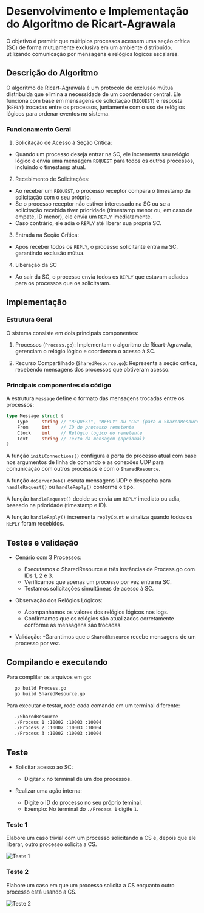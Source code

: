 # Desenvolvimento e Implementação do Algoritmo de Ricart-Agrawala

O objetivo é permitir que múltiplos processos acessem uma seção crítica (SC) de forma mutuamente exclusiva em um ambiente distribuído, utilizando comunicação por mensagens e relógios lógicos escalares.

## Descrição do Algoritmo

O algoritmo de Ricart-Agrawala é um protocolo de exclusão mútua distribuída que elimina a necessidade de um coordenador central. Ele funciona com base em mensagens de solicitação (`REQUEST`) e resposta (`REPLY`) trocadas entre os processos, juntamente com o uso de relógios lógicos para ordenar eventos no sistema.

### Funcionamento Geral

1. Solicitação de Acesso à Seção Crítica:
  - Quando um processo deseja entrar na SC, ele incrementa seu relógio lógico e envia uma mensagem `REQUEST` para todos os outros processos, incluindo o timestamp atual.

2. Recebimento de Solicitações:
  - Ao receber um `REQUEST`, o processo receptor compara o timestamp da solicitação com o seu próprio.
  - Se o processo receptor não estiver interessado na SC ou se a solicitação recebida tiver prioridade (timestamp menor ou, em caso de empate, ID menor), ele envia um `REPLY` imediatamente.
  - Caso contrário, ele adia o `REPLY` até liberar sua própria SC.

3. Entrada na Seção Crítica:
  - Após receber todos os `REPLY`, o processo solicitante entra na SC, garantindo exclusão mútua.

4. Liberação da SC
  - Ao sair da SC, o processo envia todos os `REPLY` que estavam adiados para os processos que os solicitaram.

## Implementação

### Estrutura Geral

O sistema consiste em dois principais componentes:

1. Processos (`Process.go`): Implementam o algoritmo de Ricart-Agrawala, gerenciam o relógio lógico e coordenam o acesso à SC.

2. Recurso Compartilhado (`SharedResource.go`): Representa a seção crítica, recebendo mensagens dos processos que obtiveram acesso.

### Principais componentes do código

A estrutura `Message` define o formato das mensagens trocadas entre os processos:

```go
type Message struct {
    Type     string // "REQUEST", "REPLY" ou "CS" (para o SharedResource)
    From     int    // ID do processo remetente
    Clock    int    // Relógio lógico do remetente
    Text     string // Texto da mensagem (opcional)
}
```

A função `ìnitiConnections()` configura a porta do processo atual com base nos argumentos de linha de comando e as conexões UDP para comunicação com outros processos e com o `SharedResource`.

A função `doServerJob()` escuta mensagens UDP e despacha para `handleRequest()` ou `handleReply()` conforme o tipo.

A função `handleRequest()` decide se envia um `REPLY` imediato ou adia, baseado na prioridade (timestamp e ID).

A função `handleReply()` incrementa `replyCount` e sinaliza quando todos os `REPLY` foram recebidos.

## Testes e validação

- Cenário com 3 Processos:
  - Executamos o SharedResource e três instâncias de Process.go com IDs 1, 2 e 3.
  - Verificamos que apenas um processo por vez entra na SC.
  - Testamos solicitações simultâneas de acesso à SC.

- Observação dos Relógios Lógicos:
  - Acompanhamos os valores dos relógios lógicos nos logs.
  - Confirmamos que os relógios são atualizados corretamente conforme as mensagens são trocadas.

- Validação:
  -Garantimos que o `SharedResource` recebe mensagens de um processo por vez.

## Compilando e executando

Para complilar os arquivos em go:

```bash
   go build Process.go
   go build SharedResource.go
```

Para executar e testar, rode cada comando em um terminal diferente:

```bash
   ./SharedResource 
   ./Process 1 :10002 :10003 :10004 
   ./Process 2 :10002 :10003 :10004 
   ./Process 3 :10002 :10003 :10004 
```

## Teste

- Solicitar acesso ao SC:
  - Digitar `x` no terminal de um dos processos.

- Realizar uma ação interna:
  - Digite o ID do processo no seu próprio teminal.
  - Exemplo: No terminal do `./Precess 1` digite `1`.

### Teste 1

Elabore um caso trivial com um processo solicitando a CS e, depois que ele
liberar, outro processo solicita a CS.

![Teste 1](./imagens/caso1.png.bmp)

### Teste 2

Elabore um caso em que um processo solicita a CS enquanto outro processo
está usando a CS.

![Teste 2](./imagens/caso2.png.bmp)
